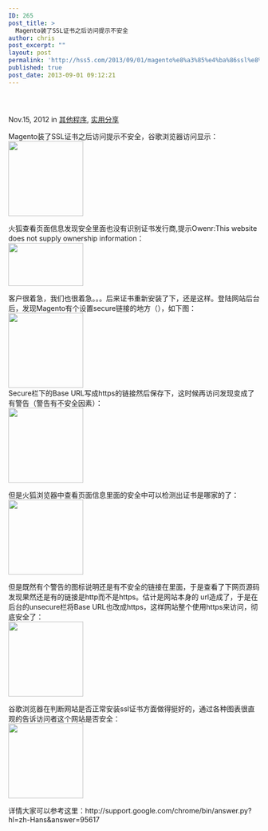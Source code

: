```yaml
---
ID: 265
post_title: >
  Magento装了SSL证书之后访问提示不安全
author: chris
post_excerpt: ""
layout: post
permalink: 'http://hss5.com/2013/09/01/magento%e8%a3%85%e4%ba%86ssl%e8%af%81%e4%b9%a6%e4%b9%8b%e5%90%8e%e8%ae%bf%e9%97%ae%e6%8f%90%e7%a4%ba%e4%b8%8d%e5%ae%89%e5%85%a8/'
published: true
post_date: 2013-09-01 09:12:21
---
```

<h4>&nbsp;</h4> <p>Nov.15, 2012 in <a href="http://www.urbansh.com/category/website-programme/%e5%85%b6%e4%bb%96">其他程序</a>, <a href="http://www.urbansh.com/category/share">实用分享</a> <p>Magento装了SSL证书之后访问提示不安全，谷歌浏览器访问显示：<br><a href="http://www.urbansh.com/wp-content/uploads/2012/11/https%E4%B8%8D%E5%AE%89%E5%85%A8.png"><img title="https不安全" alt="" src="http://www.urbansh.com/wp-content/uploads/2012/11/https%E4%B8%8D%E5%AE%89%E5%85%A8-150x150.png" width="150" height="150"></a> <p>火狐查看页面信息发现安全里面也没有识别证书发行商,提示Owenr:This website does not supply ownership information：<br><a href="http://www.urbansh.com/wp-content/uploads/2012/11/not-specified.png"><img title="not specified" alt="" src="http://www.urbansh.com/wp-content/uploads/2012/11/not-specified-150x86.png" width="150" height="86"></a> <p>客户很着急，我们也很着急。。。后来证书重新安装了下，还是这样。登陆网站后台后，发现Magento有个设置secure链接的地方（），如下图：<br><a href="http://www.urbansh.com/wp-content/uploads/2012/11/magento-secure%E9%93%BE%E6%8E%A5%E8%AE%BE%E7%BD%AE.png"><img title="magento secure链接设置" alt="" src="http://www.urbansh.com/wp-content/uploads/2012/11/magento-secure%E9%93%BE%E6%8E%A5%E8%AE%BE%E7%BD%AE-150x150.png" width="150" height="150"></a><br>Secure栏下的Base URL写成https的链接然后保存下，这时候再访问发现变成了有警告（警告有不安全因素）：<br><a href="http://www.urbansh.com/wp-content/uploads/2012/11/https%E4%B8%8D%E5%AE%89%E5%85%A82.png"><img title="https不安全2" alt="" src="http://www.urbansh.com/wp-content/uploads/2012/11/https%E4%B8%8D%E5%AE%89%E5%85%A82-150x150.png" width="150" height="150"></a> <p>但是火狐浏览器中查看页面信息里面的安全中可以检测出证书是哪家的了：<br><a href="http://www.urbansh.com/wp-content/uploads/2012/11/%E5%AE%89%E5%85%A8%E6%98%BE%E7%A4%BA%E8%AF%81%E4%B9%A6.png"><img title="安全显示证书" alt="" src="http://www.urbansh.com/wp-content/uploads/2012/11/%E5%AE%89%E5%85%A8%E6%98%BE%E7%A4%BA%E8%AF%81%E4%B9%A6-150x150.png" width="150" height="150"></a> <p>但是既然有个警告的图标说明还是有不安全的链接在里面，于是查看了下网页源码发现果然还是有的链接是http而不是https。估计是网站本身的 url造成了，于是在后台的unsecure栏将Base URL也改成https，这样网站整个使用https来访问，彻底安全了：<br><a href="http://www.urbansh.com/wp-content/uploads/2012/11/%E7%BD%91%E7%AB%99%E5%AE%89%E5%85%A8%E4%BA%86.png"><img title="网站安全了" alt="" src="http://www.urbansh.com/wp-content/uploads/2012/11/%E7%BD%91%E7%AB%99%E5%AE%89%E5%85%A8%E4%BA%86-150x150.png" width="150" height="150"></a> <p>谷歌浏览器在判断网站是否正常安装ssl证书方面做得挺好的，通过各种图表很直观的告诉访问者这个网站是否安全：<br><a href="http://www.urbansh.com/wp-content/uploads/2012/11/google%E6%B5%8F%E8%A7%88%E5%99%A8%E5%AF%B9%E7%BD%91%E7%AB%99%E5%AE%89%E5%85%A8%E7%9A%84%E5%88%A4%E6%96%AD.png"><img title="google浏览器对网站安全的判断" alt="" src="http://www.urbansh.com/wp-content/uploads/2012/11/google%E6%B5%8F%E8%A7%88%E5%99%A8%E5%AF%B9%E7%BD%91%E7%AB%99%E5%AE%89%E5%85%A8%E7%9A%84%E5%88%A4%E6%96%AD-150x150.png" width="150" height="150"></a> <p>详情大家可以参考这里：http://support.google.com/chrome/bin/answer.py?hl=zh-Hans&amp;answer=95617